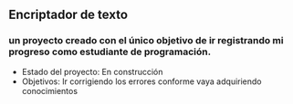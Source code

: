 ## Encriptador de texto
 ### un proyecto creado con el único objetivo de ir registrando mi progreso como estudiante de programación.
 - Estado del proyecto: En construcción
 - Objetivos: Ir corrigiendo los errores conforme vaya adquiriendo conocimientos 
